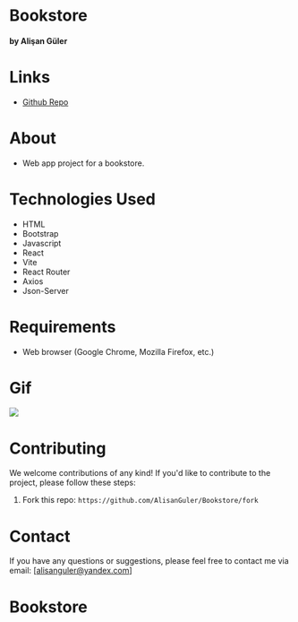# Bookstore

#### by Alişan Güler


# Links

- [Github Repo](https://github.com/AlisanGuler/Bookstore)

# About

- Web app project for a bookstore.

# Technologies Used

- HTML
- Bootstrap
- Javascript
- React
- Vite
- React Router
- Axios
- Json-Server

# Requirements

- Web browser (Google Chrome, Mozilla Firefox, etc.)

# Gif

<img src="/gif.gif" max-width="100%" height="auto" >


# Contributing

We welcome contributions of any kind! If you'd like to contribute to the project, please follow these steps:

1. Fork this repo: `https://github.com/AlisanGuler/Bookstore/fork`

# Contact

If you have any questions or suggestions, please feel free to contact me via email: [alisanguler@yandex.com]

# Bookstore